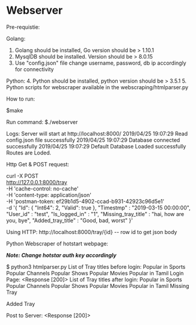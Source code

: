 # Webserver

Pre-requistie:

Golang:
1. Golang should be installed, Go version should be > 1.10.1
2. MysqlDB should be installed. Version should be > 8.0.15
3. Use "config.json" file change username, password, db ip accordingly for connectivity
    
Python:
4. Python should be installed, python version should be > 3.5.1
5. Python scripts for webscraper available in the webscraping/htmlparser.py

How to run:

$make

Run command:
$./webserver

Logs:
Server will start at http://localhost:8000/
2019/04/25 19:07:29 Read config.json file successfully
2019/04/25 19:07:29 Database connected successfully
2019/04/25 19:07:29 Default Database Loaded successfully
Routes are Loded.

Http Get & POST request:

curl -X POST \
  http://127.0.0.1:8000/tray \
  -H 'cache-control: no-cache' \
  -H 'content-type: application/json' \
  -H 'postman-token: ef29b1d5-4902-ccad-b931-42923c96d5e1' \
  -d '{
  "Id": {
        "Int64": 2,
        "Valid": true
    },
  "Timestmp" : "2019-03-15 00:00:00",
  "User_id" : "test",
  "Is_logged_in" : "1",
  "Missing_tray_title" : "hai, how are you, bye",
  "Added_tray_title" : "Good, bad, worst"
}'

Using HTTP:
http://localhost:8000/tray/{id} -- row id to get json body

Python Webscraper of hotstart webpage:

***Note: Change hotstar auth key accordingly***

$ python3 htmlparser.py 
List of Tray titles before login:
Popular in Sports
Popular Channels
Popular Shows
Popular Movies
Popular in Tamil
Login Page: <Response [200]>
List of Tray titles after login:
Popular in Sports
Popular Channels
Popular Shows
Popular Movies
Popular in Tamil
Missing Tray

Added Tray

Post to Server: <Response [200]>





